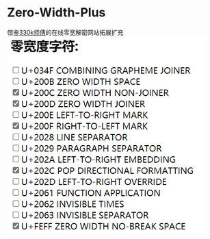 # Zero-Width-Plus
借鉴[330k师傅](http://330k.github.io/misc_tools/unicode_steganography.html)的在线零宽解密网站拓展扩充
![](img/temp.png)
